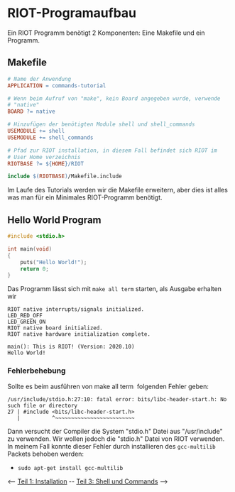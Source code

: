 # RIOT-Programaufbau

Ein RIOT Programm benötigt 2 Komponenten: Eine Makefile und ein Programm.

## Makefile

```makefile
# Name der Anwendung
APPLICATION = commands-tutorial

# Wenn beim Aufruf von "make", kein Board angegeben wurde, verwende
# "native"
BOARD ?= native

# Hinzufügen der benötigten Module shell und shell_commands
USEMODULE += shell
USEMODULE += shell_commands

# Pfad zur RIOT installation, in diesem Fall befindet sich RIOT im
# User Home verzeichnis
RIOTBASE ?= ${HOME}/RIOT

include $(RIOTBASE)/Makefile.include
```

Im Laufe des Tutorials werden wir die Makefile erweitern, aber dies ist alles was man für ein Minimales RIOT-Programm benötigt.

## Hello World Program

```c
#include <stdio.h>

int main(void)
{
    puts("Hello World!");
    return 0;
}
```

Das Programm lässt sich mit `make all term` starten, als Ausgabe erhalten wir

```
RIOT native interrupts/signals initialized.
LED_RED_OFF
LED_GREEN_ON
RIOT native board initialized.
RIOT native hardware initialization complete.

main(): This is RIOT! (Version: 2020.10)
Hello World!
```

### Fehlerbehebung

Sollte es beim ausführen von make all term  folgenden Fehler geben:

```
/usr/include/stdio.h:27:10: fatal error: bits/libc-header-start.h: No such file or directory
27 | #include <bits/libc-header-start.h>
   |          ^~~~~~~~~~~~~~~~~~~~~~~~~~
```

Dann versucht der Compiler die System "stdio.h" Datei aus "/usr/include" zu verwenden.
Wir wollen jedoch die "stdio.h" Datei von RIOT verwenden.
In meinem Fall konnte dieser Fehler durch installieren des `gcc-multilib` Packets behoben werden:
 - `sudo apt-get install gcc-multilib`

<-- [Teil 1: Installation](01_Installation.md) -- [Teil 3: Shell und Commands](03_ShellCommands.md) -->